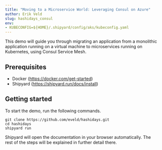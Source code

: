 ```yaml
---
title: "Moving to a Microservice World: Leveraging Consul on Azure"
author: Erik Veld
slug: hashidays_consul
env:
- KUBECONFIG=${HOME}/.shipyard/config/aks/kubeconfig.yaml
---
```

This demo will guide you through migrating an application from a monolithic application running on a virtual machine to microservices running on Kubernetes, using Consul Service Mesh.

## Prerequisites
- Docker (https://docker.com/get-started)
- Shipyard (https://shipyard.run/docs/install)

## Getting started
To start the demo, run the following commands.

```
git clone https://github.com/eveld/hashidays.git
cd hashidays
shipyard run
```

Shipyard will open the documentation in your browser automatically.
The rest of the steps will be explained in further detail there.